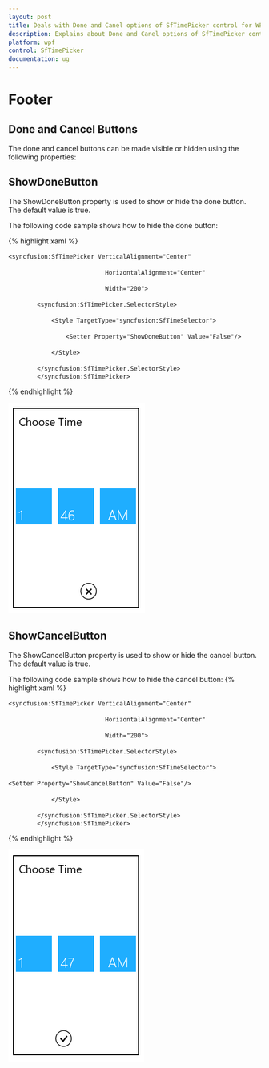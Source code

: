 ```yaml
---
layout: post
title: Deals with Done and Canel options of SfTimePicker control for WPF
description: Explains about Done and Canel options of SfTimePicker control for WPF
platform: wpf
control: SfTimePicker
documentation: ug
---
```


# Footer

## Done and Cancel Buttons

The done and cancel buttons can be made visible or hidden using the following properties:



## ShowDoneButton

The ShowDoneButton property is used to show or hide the done button. The default value is true.

The following code sample shows how to hide the done button:


{% highlight xaml %}




	<syncfusion:SfTimePicker VerticalAlignment="Center"

                               HorizontalAlignment="Center"

                               Width="200">

            <syncfusion:SfTimePicker.SelectorStyle>

                <Style TargetType="syncfusion:SfTimeSelector">

                    <Setter Property="ShowDoneButton" Value="False"/>

                </Style>

            </syncfusion:SfTimePicker.SelectorStyle>    
			</syncfusion:SfTimePicker>

{% endhighlight %}

![](Features_images/Features_img13.png)


## ShowCancelButton

The ShowCancelButton property is used to show or hide the cancel button. The default value is true.

The following code sample shows how to hide the cancel button:
{% highlight xaml %}




	<syncfusion:SfTimePicker VerticalAlignment="Center"

                               HorizontalAlignment="Center"

                               Width="200">

            <syncfusion:SfTimePicker.SelectorStyle>

                <Style TargetType="syncfusion:SfTimeSelector">

	<Setter Property="ShowCancelButton" Value="False"/>

                </Style>

            </syncfusion:SfTimePicker.SelectorStyle>    
			</syncfusion:SfTimePicker>

{% endhighlight %}

![](Features_images/Features_img14.png)
